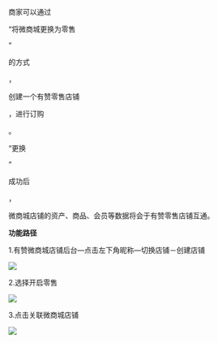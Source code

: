 商家可以通过

“将微商城更换为零售

”

的方式

，

创建一个有赞零售店铺

，进行订购

。

“更换

”

成功后

，

微商城店铺的资产、商品、会员等数据将会于有赞零售店铺互通。

  


  


**功能路径**

  


1.有赞微商城店铺后台—点击左下角昵称—切换店铺－创建店铺

  


![](http://img.yzcdn.cn/upload_files/2017/11/02/FqoctH4pu76Ozg1PRpldaguPBePE.jpg)

  


  


  


2.选择开启零售

  


![](http://img.yzcdn.cn/upload_files/2017/11/02/FjHhS8RqofmTKTeUMquW4x4_KWgn.jpg)

  


  


  


3.点击关联微商城店铺

  


![](http://img.yzcdn.cn/upload_files/2017/11/02/FheYRolt_X7cIAxQF2RhZ5mTZ5O4.jpg)


